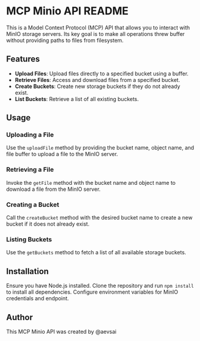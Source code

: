 # MCP Minio API README

This is a Model Context Protocol (MCP) API that allows you to interact with MinIO storage servers. Its key goal is to make all operations threw buffer without providing paths to files from filesystem.

## Features
- **Upload Files**: Upload files directly to a specified bucket using a buffer.
- **Retrieve Files**: Access and download files from a specified bucket.
- **Create Buckets**: Create new storage buckets if they do not already exist.
- **List Buckets**: Retrieve a list of all existing buckets.

## Usage

### Uploading a File
Use the `uploadFile` method by providing the bucket name, object name, and file buffer to upload a file to the MinIO server.

### Retrieving a File
Invoke the `getFile` method with the bucket name and object name to download a file from the MinIO server.

### Creating a Bucket
Call the `createBucket` method with the desired bucket name to create a new bucket if it does not already exist.

### Listing Buckets
Use the `getBuckets` method to fetch a list of all available storage buckets.

## Installation
Ensure you have Node.js installed. Clone the repository and run `npm install` to install all dependencies. Configure environment variables for MinIO credentials and endpoint.

## Author
This MCP Minio API was created by @aevsai
